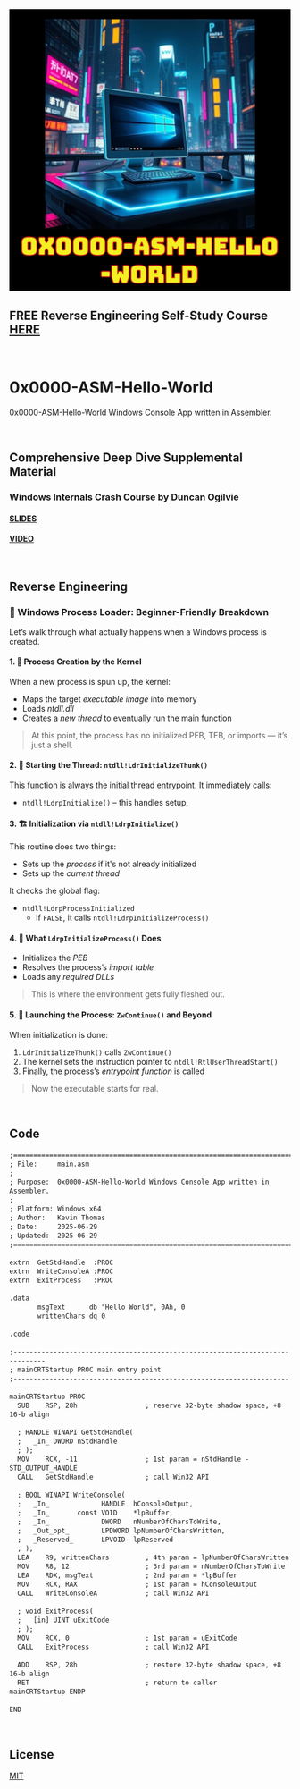 <img src="https://github.com/mytechnotalent/0x0000-ASM-Hello-World/blob/master/0x0000-ASM-Hello-World.png?raw=true">

## FREE Reverse Engineering Self-Study Course [HERE](https://github.com/mytechnotalent/Reverse-Engineering-Tutorial)

<br>

# 0x0000-ASM-Hello-World
0x0000-ASM-Hello-World Windows Console App written in Assembler.

<br>

## Comprehensive Deep Dive Supplemental Material
### Windows Internals Crash Course by Duncan Ogilvie
#### [SLIDES](https://mrexodia.github.io/files/wicc-2023-slides.pdf)
#### [VIDEO](https://youtu.be/I_nJltUokE0?si=Q1yOfZuIF5jOa_2U)

<br>

## Reverse Engineering

### 🧠 Windows Process Loader: Beginner-Friendly Breakdown

Let’s walk through what actually happens when a Windows process is created.

#### 1. 🧱 Process Creation by the Kernel

When a new process is spun up, the kernel:

- Maps the target *executable image* into memory  
- Loads *ntdll.dll*  
- Creates a *new thread* to eventually run the main function  

> At this point, the process has no initialized PEB, TEB, or imports — it’s just a shell.

#### 2. 🚀 Starting the Thread: `ntdll!LdrInitializeThunk()`

This function is always the initial thread entrypoint. It immediately calls:

- `ntdll!LdrpInitialize()` – this handles setup.

#### 3. 🏗️ Initialization via `ntdll!LdrpInitialize()`

This routine does two things:

- Sets up the *process* if it's not already initialized  
- Sets up the *current thread*

It checks the global flag:

- `ntdll!LdrpProcessInitialized`  
  - If `FALSE`, it calls `ntdll!LdrpInitializeProcess()`

#### 4. 🔧 What `LdrpInitializeProcess()` Does

- Initializes the *PEB*  
- Resolves the process’s *import table*  
- Loads any *required DLLs*

> This is where the environment gets fully fleshed out.

#### 5. 🏁 Launching the Process: `ZwContinue()` and Beyond

When initialization is done:

1. `LdrInitializeThunk()` calls `ZwContinue()`  
2. The kernel sets the instruction pointer to `ntdll!RtlUserThreadStart()`  
3. Finally, the process’s *entrypoint function* is called

> Now the executable starts for real.

<br>

## Code
```
;==============================================================================
; File:     main.asm
;
; Purpose:  0x0000-ASM-Hello-World Windows Console App written in Assembler.
;
; Platform: Windows x64
; Author:   Kevin Thomas
; Date:     2025-06-29
; Updated:  2025-06-29
;==============================================================================

extrn  GetStdHandle  :PROC
extrn  WriteConsoleA :PROC
extrn  ExitProcess   :PROC

.data
       msgText      db "Hello World", 0Ah, 0 
       writtenChars dq 0

.code

;------------------------------------------------------------------------------
; mainCRTStartup PROC main entry point
;------------------------------------------------------------------------------
mainCRTStartup PROC
  SUB    RSP, 28h                 ; reserve 32-byte shadow space, +8 16-b align 

  ; HANDLE WINAPI GetStdHandle(
  ;   _In_ DWORD nStdHandle
  ; );
  MOV    RCX, -11                 ; 1st param = nStdHandle - STD_OUTPUT_HANDLE
  CALL   GetStdHandle             ; call Win32 API

  ; BOOL WINAPI WriteConsole(
  ;   _In_             HANDLE  hConsoleOutput,
  ;   _In_       const VOID    *lpBuffer,
  ;   _In_             DWORD   nNumberOfCharsToWrite,
  ;   _Out_opt_        LPDWORD lpNumberOfCharsWritten,
  ;   _Reserved_       LPVOID  lpReserved
  ; );
  LEA    R9, writtenChars         ; 4th param = lpNumberOfCharsWritten
  MOV    R8, 12                   ; 3rd param = nNumberOfCharsToWrite
  LEA    RDX, msgText             ; 2nd param = *lpBuffer
  MOV    RCX, RAX                 ; 1st param = hConsoleOutput
  CALL   WriteConsoleA            ; call Win32 API

  ; void ExitProcess(
  ;   [in] UINT uExitCode
  ; );
  MOV    RCX, 0                   ; 1st param = uExitCode
  CALL   ExitProcess              ; call Win32 API

  ADD    RSP, 28h                 ; restore 32-byte shadow space, +8 16-b align 
  RET                             ; return to caller
mainCRTStartup ENDP

END
```

<br>

## License
[MIT](https://github.com/mytechnotalent/0x0000-ASM-Hello-World/blob/master/LICENSE.txt)
